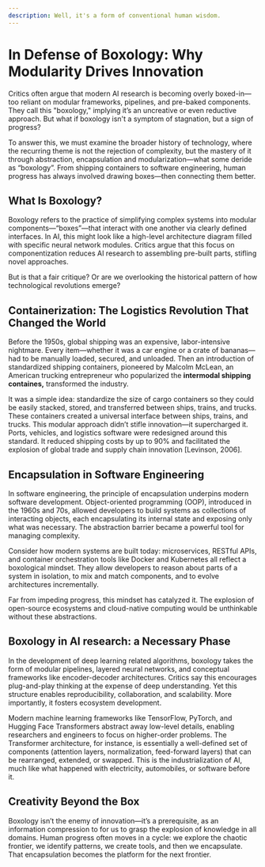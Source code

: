 ```yaml
---
description: Well, it's a form of conventional human wisdom.
---
```


# In Defense of Boxology: Why Modularity Drives Innovation

Critics often argue that modern AI research is becoming overly boxed-in—too reliant on modular frameworks, pipelines, and pre-baked components. They call this "boxology," implying it’s an uncreative or even reductive approach. But what if boxology isn't a symptom of stagnation, but a sign of progress?

To answer this, we must examine the broader history of technology, where the recurring theme is not the rejection of complexity, but the mastery of it through abstraction, encapsulation and modularization—what some deride as “boxology”. From shipping containers to software engineering, human progress has always involved drawing boxes—then connecting them better.

## What Is Boxology?

Boxology refers to the practice of simplifying complex systems into modular components—“boxes”—that interact with one another via clearly defined interfaces. In AI, this might look like a high-level architecture diagram filled with specific neural network modules. Critics argue that this focus on componentization reduces AI research to assembling pre-built parts, stifling novel approaches.

But is that a fair critique? Or are we overlooking the historical pattern of how technological revolutions emerge?

## Containerization: The Logistics Revolution That Changed the World

Before the 1950s, global shipping was an expensive, labor-intensive nightmare. Every item—whether it was a car engine or a crate of bananas—had to be manually loaded, secured, and unloaded. Then an introduction of standardized shipping containers, pioneered by Malcolm McLean, an American trucking entrepreneur who popularized the **intermodal shipping containes,** transformed the industry.

It was a simple idea: standardize the size of cargo containers so they could be easily stacked, stored, and transferred between ships, trains, and trucks. These containers created a universal interface between ships, trains, and trucks. This modular approach didn’t stifle innovation—it supercharged it. Ports, vehicles, and logistics software were redesigned around this standard. It reduced shipping costs by up to 90% and facilitated the explosion of global trade and supply chain innovation \[Levinson, 2006].

## Encapsulation in Software Engineering

In software engineering, the principle of encapsulation underpins modern software development. Object-oriented programming (OOP), introduced in the 1960s and 70s, allowed developers to build systems as collections of interacting objects, each encapsulating its internal state and exposing only what was necessary. The abstraction barrier became a powerful tool for managing complexity.

Consider how modern systems are built today: microservices, RESTful APIs, and container orchestration tools like Docker and Kubernetes all reflect a boxological mindset. They allow developers to reason about parts of a system in isolation, to mix and match components, and to evolve architectures incrementally.

Far from impeding progress, this mindset has catalyzed it. The explosion of open-source ecosystems and cloud-native computing would be unthinkable without these abstractions.&#x20;

## Boxology in AI research: a Necessary Phase

In the development of deep learning related algorithms, boxology takes the form of modular pipelines, layered neural networks, and conceptual frameworks like encoder-decoder architectures. Critics say this encourages plug-and-play thinking at the expense of deep understanding. Yet this structure enables reproducibility, collaboration, and scalability. More importantly, it fosters ecosystem development.

Modern machine learning frameworks like TensorFlow, PyTorch, and Hugging Face Transformers abstract away low-level details, enabling researchers and engineers to focus on higher-order problems. The Transformer architecture, for instance, is essentially a well-defined set of components (attention layers, normalization, feed-forward layers) that can be rearranged, extended, or swapped. This is the industrialization of AI, much like what happened with electricity, automobiles, or software before it.

## Creativity Beyond the Box

Boxology isn’t the enemy of innovation—it’s a prerequisite, as an information compression to for us to grasp the explosion of knowledge in all domains. Human progress often moves in a cycle: we explore the chaotic frontier, we identify patterns, we create tools, and then we encapsulate. That encapsulation becomes the platform for the next frontier.
